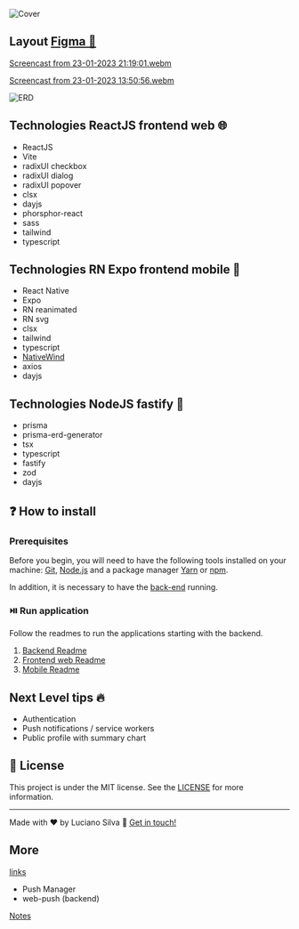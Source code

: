 ![Cover](https://user-images.githubusercontent.com/46464433/214169300-02ec4b4c-7003-42e7-b864-617064e54e77.png)
## Layout [Figma 🌆](https://www.figma.com/file/5jbHW05S9TttkQ5iofRxRF/Habits-(i)-(Community)?node-id=6%3A343&t=dKFWH05gt3ONi2FO-1)

[Screencast from 23-01-2023 21:19:01.webm](https://user-images.githubusercontent.com/46464433/214183631-453a64ef-f942-49d9-918c-82a735cb768d.webm)

[Screencast from 23-01-2023 13:50:56.webm](https://user-images.githubusercontent.com/46464433/214108400-63080e90-c2e3-4403-ad80-9f2dceea0007.webm)

![ERD](https://user-images.githubusercontent.com/46464433/214186234-ea06930e-6008-48ac-9429-dddf2a67224e.svg)
## Technologies ReactJS frontend web 🌐

- ReactJS
- Vite
- radixUI checkbox
- radixUI dialog
- radixUI popover
- clsx
- dayjs
- phorsphor-react
- sass
- tailwind
- typescript

## Technologies RN Expo frontend mobile 📲

- React Native
- Expo
- RN reanimated
- RN svg
- clsx
- tailwind
- typescript
- [NativeWind](https://www.nativewind.dev/)
- axios
- dayjs

## Technologies NodeJS fastify 🔌

- prisma
- prisma-erd-generator
- tsx
- typescript
- fastify
- zod
- dayjs

## ❓ How to install

### Prerequisites

Before you begin, you will need to have the following tools installed on your machine: [Git](https://git-scm.com), [Node.js](https://nodejs.org/en/) and a package manager [Yarn](https://yarnpkg.com/) or [npm](https://www.npmjs.com/). 

In addition, it is necessary to have the [back-end](https://github.com/Luciano-Ferreira/SkyHabits/tree/main/backend) running.

### ⏯️ Run application

Follow the readmes to run the applications starting with the backend.
1. [Backend Readme](https://github.com/Luciano-Ferreira/SkyHabits/blob/main/backend/README.md)
2. [Frontend web Readme](https://github.com/Luciano-Ferreira/SkyHabits/blob/main/front-end-web/README.md)
2. [Mobile Readme](https://github.com/Luciano-Ferreira/SkyHabits/blob/main/front-end-mobile/README.md)

## Next Level tips :fire:
- Authentication
- Push notifications / service workers
- Public profile with summary chart

## :memo: License
This project is under the MIT license. See the [LICENSE](https://github.com/Luciano-Ferreira/SkyHabits/blob/main/LICENSE) for more information.

---

Made with ♥ by Luciano Silva :wave: [Get in touch!](https://www.linkedin.com/in/lucianof-silva/)


## More

[links](https://efficient-sloth-d85.notion.site/Trilha-Ignite-562e3516c7574fb7be75ff01fbb41f54)

- Push Manager
- web-push (backend)

[Notes](https://www.notion.so/luciano-silva/a8c12270cffa4e919dcb6bc9867386b2)